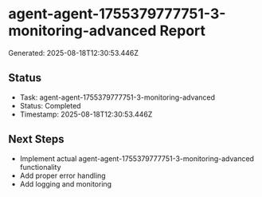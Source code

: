 # agent-agent-1755379777751-3-monitoring-advanced Report

Generated: 2025-08-18T12:30:53.446Z

## Status
- Task: agent-agent-1755379777751-3-monitoring-advanced
- Status: Completed
- Timestamp: 2025-08-18T12:30:53.446Z

## Next Steps
- Implement actual agent-agent-1755379777751-3-monitoring-advanced functionality
- Add proper error handling
- Add logging and monitoring
